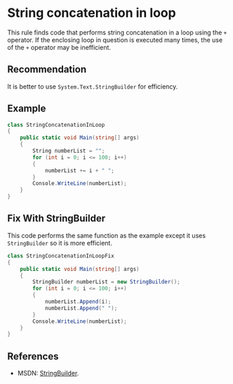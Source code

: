 # String concatenation in loop
This rule finds code that performs string concatenation in a loop using the `+` operator. If the enclosing loop in question is executed many times, the use of the `+` operator may be inefficient.


## Recommendation
It is better to use `System.Text.StringBuilder` for efficiency.


## Example

```csharp
class StringConcatenationInLoop
{
    public static void Main(string[] args)
    {
        String numberList = "";
        for (int i = 0; i <= 100; i++)
        {
            numberList += i + " ";
        }
        Console.WriteLine(numberList);
    }
}

```

## Fix With StringBuilder
This code performs the same function as the example except it uses `StringBuilder` so it is more efficient.


```csharp
class StringConcatenationInLoopFix
{
    public static void Main(string[] args)
    {
        StringBuilder numberList = new StringBuilder();
        for (int i = 0; i <= 100; i++)
        {
            numberList.Append(i);
            numberList.Append(" ");
        }
        Console.WriteLine(numberList);
    }
}

```

## References
* MSDN: [StringBuilder](http://msdn.microsoft.com/en-us/library/system.text.stringbuilder.aspx).
